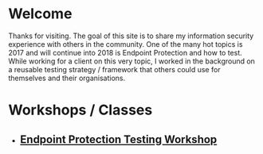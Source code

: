 # Welcome #
Thanks for visiting. The goal of this site is to share my information security experience with others in the community. One of the many hot topics is 2017 and will continue into 2018 is Endpoint Protection and how to test. While working for a client on this very topic, I worked in the background on a reusable testing strategy / framework that others could use for themselves and their organisations.

# Workshops / Classes #
- ## [Endpoint Protection Testing Workshop](https://pinktangent.github.io/EPP/) ##
